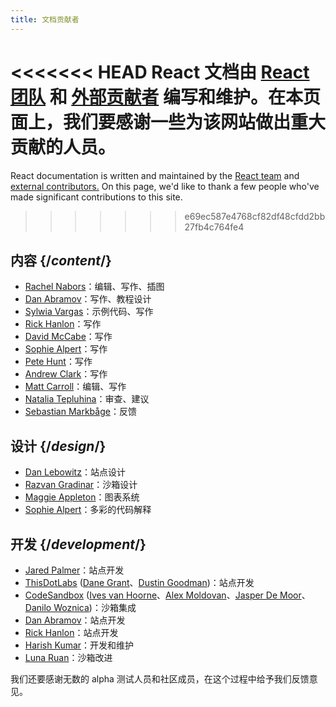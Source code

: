 ```yaml
---
title: 文档贡献者
---
```


<Intro>

<<<<<<< HEAD
React 文档由 [React 团队](/community/team) 和 [外部贡献者](https://github.com/reactjs/reactjs.org/graphs/contributors) 编写和维护。在本页面上，我们要感谢一些为该网站做出重大贡献的人员。
=======
React documentation is written and maintained by the [React team](/community/team) and [external contributors.](https://github.com/reactjs/react.dev/graphs/contributors) On this page, we'd like to thank a few people who've made significant contributions to this site.
>>>>>>> e69ec587e4768cf82df48cfdd2bb27fb4c764fe4

</Intro>

## 内容 {/*content*/}

* [Rachel Nabors](https://twitter.com/RachelNabors)：编辑、写作、插图
* [Dan Abramov](https://twitter.com/dan_abramov)：写作、教程设计
* [Sylwia Vargas](https://twitter.com/SylwiaVargas)：示例代码、写作
* [Rick Hanlon](https://twitter.com/rickhanlonii)：写作
* [David McCabe](https://twitter.com/mcc_abe)：写作
* [Sophie Alpert](https://twitter.com/sophiebits)：写作
* [Pete Hunt](https://twitter.com/floydophone)：写作
* [Andrew Clark](https://twitter.com/acdlite)：写作
* [Matt Carroll](https://twitter.com/mattcarrollcode)：编辑、写作
* [Natalia Tepluhina](https://twitter.com/n_tepluhina)：审查、建议
* [Sebastian Markbåge](https://twitter.com/sebmarkbage)：反馈

## 设计 {/*design*/}

* [Dan Lebowitz](https://twitter.com/lebo)：站点设计
* [Razvan Gradinar](https://dribbble.com/GradinarRazvan)：沙箱设计
* [Maggie Appleton](https://maggieappleton.com/)：图表系统 
* [Sophie Alpert](https://twitter.com/sophiebits)：多彩的代码解释 

## 开发 {/*development*/}

* [Jared Palmer](https://twitter.com/jaredpalmer)：站点开发
* [ThisDotLabs](https://www.thisdot.co/) ([Dane Grant](https://twitter.com/danecando)、[Dustin Goodman](https://twitter.com/dustinsgoodman))：站点开发
* [CodeSandbox](https://codesandbox.io/) ([Ives van Hoorne](https://twitter.com/CompuIves)、[Alex Moldovan](https://twitter.com/alexnmoldovan)、[Jasper De Moor](https://twitter.com/JasperDeMoor)、[Danilo Woznica](https://twitter.com/danilowoz))：沙箱集成
* [Dan Abramov](https://twitter.com/dan_abramov)：站点开发
* [Rick Hanlon](https://twitter.com/rickhanlonii)：站点开发
* [Harish Kumar](https://www.strek.in/)：开发和维护
* [Luna Ruan](https://twitter.com/lunaruan)：沙箱改进

我们还要感谢无数的 alpha 测试人员和社区成员，在这个过程中给予我们反馈意见。
